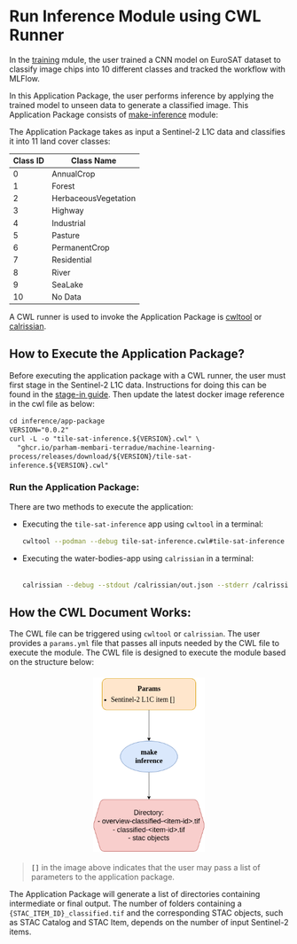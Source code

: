 # Run Inference Module using CWL Runner

In the [training](../../training/) mdule, the user trained a CNN model on EuroSAT dataset to classify image chips into 10 different classes and tracked the workflow with MLFlow.

In this Application Package, the user performs inference by applying the trained model to unseen data to generate a classified image. This Application Package consists of [make-inference](../make-inference/) module:

The Application Package takes as input a Sentinel-2 L1C data and classifies it into 11 land cover classes:

| Class ID | Class Name            |
|----------|-----------------------|
| 0        | AnnualCrop            |
| 1        | Forest                |
| 2        | HerbaceousVegetation  |
| 3        | Highway               |
| 4        | Industrial            |
| 5        | Pasture               |
| 6        | PermanentCrop         |
| 7        | Residential           |
| 8        | River                 |
| 9        | SeaLake               |
| 10       | No Data               |

A CWL runner is used to invoke the Application Package is [cwltool](https://github.com/common-workflow-language/cwltool) or [calrissian](https://github.com/Duke-GCB/calrissian).


## **How to Execute the Application Package?**

Before executing the application package with a CWL runner, the user must first stage in the Sentinel-2 L1C data. Instructions for doing this can be found in the [stage-in guide](./stage-in/README.md). Then update the latest docker image reference in the cwl file as below:
```
cd inference/app-package
VERSION="0.0.2"
curl -L -o "tile-sat-inference.${VERSION}.cwl" \
  "ghcr.io/parham-membari-terradue/machine-learning-process/releases/download/${VERSION}/tile-sat-inference.${VERSION}.cwl"

```

### **Run the Application Package**:
There are two methods to execute the application:

- Executing the `tile-sat-inference` app using `cwltool` in a terminal:

    ```bash
    cwltool --podman --debug tile-sat-inference.cwl#tile-sat-inference params.yml
    ```

- Executing the water-bodies-app using `calrissian` in a terminal:

    ```bash
    
    calrissian --debug --stdout /calrissian/out.json --stderr /calrissian/stderr.log --usage-report /calrissian/report.json --max-ram 10G --max-cores 2 --tmp-outdir-prefix /calrissian/tmp/ --outdir /calrissian/results/ --tool-logs-basepath /calrissian/logs tile-sat-inference.cwl#tile-sat-inference params.yml
    ```

## How the CWL Document Works:
The CWL file can be triggered using `cwltool` or `calrissian`. The user provides a `params.yml` file that passes all inputs needed by the CWL file to execute the module. The CWL file is designed to execute the module based on the structure below:

<p align="center"><img src="./images/inference.png" alt="Picture" width="40%" height="10%" style="display: block; margin: 20px auto;"/></p>

> **`[]`** in the image above indicates that the user may pass a list of parameters to the application package.

The Application Package will generate a list of directories containing intermediate or final output. The number of folders containing a `{STAC_ITEM_ID}_classified.tif` and the corresponding STAC objects, such as STAC Catalog and STAC Item, depends on the number of input Sentinel-2 items.
